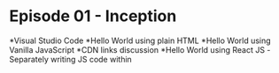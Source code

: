 # Episode 01 - Inception

 *Visual Studio Code
 *Hello World using plain HTML
 *Hello World using Vanilla JavaScript
 *CDN links discussion
 *Hello World using React JS
     -Separately writing JS code within <script> tags in HTML
     -React.createElement explanation